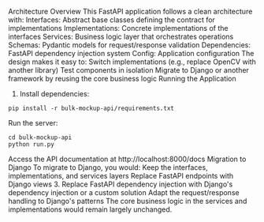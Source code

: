 Architecture Overview
This FastAPI application follows a clean architecture with:
Interfaces: Abstract base classes defining the contract for implementations
Implementations: Concrete implementations of the interfaces
Services: Business logic layer that orchestrates operations
Schemas: Pydantic models for request/response validation
Dependencies: FastAPI dependency injection system
Config: Application configuration
The design makes it easy to:
Switch implementations (e.g., replace OpenCV with another library)
Test components in isolation
Migrate to Django or another framework by reusing the core business logic
Running the Application
1. Install dependencies:
```
pip install -r bulk-mockup-api/requirements.txt
```
Run the server:
```
cd bulk-mockup-api
python run.py
```
Access the API documentation at http://localhost:8000/docs
Migration to Django
To migrate to Django, you would:
Keep the interfaces, implementations, and services layers
Replace FastAPI endpoints with Django views
3. Replace FastAPI dependency injection with Django's dependency injection or a custom solution
Adapt the request/response handling to Django's patterns
The core business logic in the services and implementations would remain largely unchanged.
